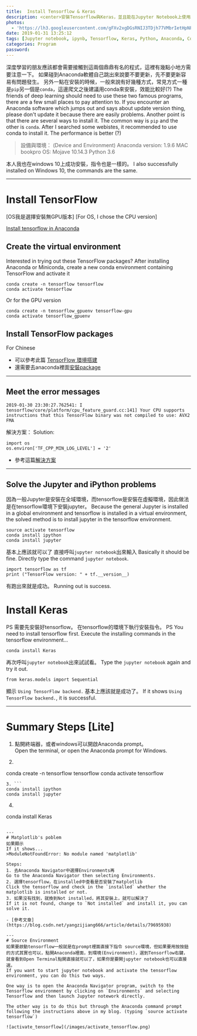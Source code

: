 ```yaml
---
title:  Install Tensorflow & Keras
description: <center>安裝Tensorflow與Keras，並且能在Jupyter Notebook上使用。</center>
photos:
  - 'https://lh3.googleusercontent.com/gFXv2xgDGsRNIJ3TDjh77VMbrIetHpNPmP6kA-_3_RqJvORXcs2X9l06SbXYYgev0OYFDX2008IVWqnMv7WXNROYyG2mbudSxoXKfCVGkTM4RikGv844moH2ULT5JqSVTlfhtQcL3nZw1mWp-Q6Ah2VDezsPDjI3Tg0tAcjzlJhvuIbcIri_SLshKA5HMAkk6VYaP55q-SnuVfeQJFvVG0Xgc689p6rtFs2d8TX6LnVO87ihVC3o9IVqQh_CdC9Ck7Zqz9jOhy1idu8103JLl0wo8fon2CtUTNQ7CTCL8fVWESuhVZ3-fE4jyx-xKS20H_SxKdkawh0qFapeC5iEacxkPIkcSU9WUf5vEts7J7_7QxgkFQL5CPvJoJXcmIz0kIZN2g-FnU3UAMKkXwNBImRLObBAn1JoIflA1rexGGhBRDSx3mFgUS6jGHwQDb_veLJOIG8xHAIF1mPTBD_fN6KbRI_QYy7t6OLjQxPe7SY4IrFzBJn4CRlD2CI5v_rDLCTc6UqN6w3zV3fQ0e_lk6ZvVu7QX4L3J-RX9KvMU0d7DsBDR1q5a7Z0zRF_2zID4msYnVjMGKqBuaSFLcK5NXXrc2uqImB3nCTtHezNKOvt4EUGYzQS1Te1VrC3YD5gA4OBco7pfDakund79VRGlf6C4DtGOza71w1yIaNwlDptNDaROCgiLFwLu59KMaNSwOZun9VFdVIzRwzn8LA=w1707-h960-no'
date: 2019-01-31 13:25:12
tags: [Jupyter notebook, ipynb, Tensorflow, Keras, Python, Anaconda, Conda, Notes]
categories: Program
password:
---
```

深度學習的朋友應該都會需要接觸到這兩個鼎鼎有名的程式，這裡有幾點小地方需要注意一下。
如果碰到Anaconda軟體自己跳出來說要不要更新，先不要更新容易有問題發生。
另外一點在安裝的時候，一般來說有好幾種方式，常見方式一種是`pip`另一個是`conda`，這邊爬文之後建議用conda來安裝，效能比較好(?)
The friends of deep learning should need to use these two famous programs, there are a few small places to pay attention to.
If you encounter an Anaconda software which jumps out and says about update version thing, please don't update it because there are easily problems.
Another point is that there are several ways to install it. The common way is `pip` and the other is `conda`. After I searched some webistes, it recommended to use conda to install it. The performance is better (?)

> 設備與環境： (Device and Environment)
Anaconda version: 1.9.6
MAC bookpro OS: Mojave 10.14.3
Python 3.6

本人我也在windows 10上成功安裝，指令也是一樣的。
I also successfully installed on Windows 10, the commands are the same.

---
# Install TensorFlow
[OS我是選擇安裝無GPU版本]
[For OS, I chose the CPU version]

[Install tensorflow in Anaconda](https://www.anaconda.com/tensorflow-in-anaconda/)

## Create the virtual environment

Interested in trying out these TensorFlow packages? After installing Anaconda or Miniconda, create a new conda environment containing TensorFlow and activate it
```
conda create -n tensorflow tensorflow
conda activate tensorflow
```
Or for the GPU version
```
conda create -n tensorflow_gpuenv tensorflow-gpu
conda activate tensorflow_gpuenv
```

## Install TensorFlow packages
For Chinese
- 可以參考此篇 [TensorFlow 環境搭建](https://medium.com/@prairie5270/1-tensorflow-實戰深度學習框架-tensorflow-環境搭建-a779b24bd165)
- 還需要去anaconda裡面[安裝package](https://anaconda.org/search?q=tensorflow)

---
## Meet the error messages
```
2019-01-30 23:30:27.762541: I tensorflow/core/platform/cpu_feature_guard.cc:141] Your CPU supports instructions that this TensorFlow binary was not compiled to use: AVX2 FMA
```
解決方案：
Solution:
```
import os
os.environ['TF_CPP_MIN_LOG_LEVEL'] = '2'
```

- 參考這篇[解決方案](https://blog.csdn.net/GeneralLi95/article/details/80463628)

---
## Solve the Jupyter and iPython problems
因為一般Jupyter是安裝在全域環境，而tensorflow是安裝在虛擬環境，因此做法是在tensorflow環境下安裝jupyter。
Because the general Jupyter is installed in a global environment and tensorflow is installed in a virtual environment, the solved method is to install jupyter in the tensorflow environment.
```
source activate tensorflow
conda install ipython
conda install jupyter
```
基本上應該就可以了
直接呼叫`jupyter notebook`出來輸入
Basically it should be fine.
Directly type the command `jupyter notebook`.
```
import tensorflow as tf
print ("TensorFlow version: " + tf.__version__)
```
有跑出來就是成功。
Running out is success.

# Install Keras

PS 需要先安裝好tensorflow。
在tensorflow的環境下執行安裝指令。
PS You need to install tensorflow first.
Execute the installing commands in the tensorflow environment...
```
conda install Keras
```
再次呼叫`jupyter notebook`出來試試看。
Type the `jupyter notebook` again and try it out.
```
from keras.models import Sequential
```
顯示 `Using TensorFlow backend.` 基本上應該就是成功了。
If it shows `Using TensorFlow backend.`, it is successful.

---
# Summary Steps [Lite]
1. 點開終端器，或者windows可以開啟Anaconda prompt。  
Open the terminal, or open the Anaconda prompt for Windows.
2. ```
  conda create -n tensorflow tensorflow
  conda activate tensorflow
  ```
3. ```
  conda install ipython
  conda install jupyter
  ```
4. ```
  conda install Keras
  ```

---
# Matplotlib's poblem
如果顯示
If it shows...
>ModuleNotFoundError: No module named 'matplotlib'

Steps:
1. 去Anaconda Navigator中選擇Environments再
Go to the Anaconda Navigator then selecting Environments.
2. 選擇tensorflow，在installed中查看是否安裝了matplotlib
Click the tensorflow and check in the `installed` whether the matplotlib is installed or not.
3. 如果沒有找到，就換到Not installed，將其安裝上，就可以解決了
If it is not found, change to `Not installed` and install it, you can solve it.

- [參考文章](https://blog.csdn.net/yangzijiang666/article/details/79695938)

---
# Source Environment
如果要啟動tensorflow一般就是在prompt裡面直接下指令 source環境，但如果要用按按鈕的方式其實也可以，點開Anaconda裡面，到環境(Environment)，選到Tensorflow右鍵，就會看到Open Terminal點開直接就可以了，如果你是要開jupyter notebook也可以直接選。
If you want to start jupyter notebook and activate the tensorflow environment, you can do this two ways.

One way is to open the Anaconda Navigator program, switch to the Tensorflow environment by clicking on `Environments` and selecting Tensorflow and then launch Jupyter notework directly.

The other way is to do this but through the Anaconda command prompt following the instructions above in my blog. (typing `source activate tensorflow`)

![activate_tensorflow](/images/activate_tensorflow.png)
